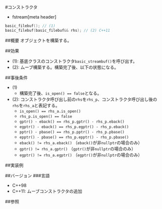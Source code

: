 #コンストラクタ
* fstream[meta header]

```cpp
basic_filebuf(); // (1)
basic_filebuf(basic_filebuf&& rhs); // (2) C++11
```

##概要
オブジェクトを構築する。

##効果

- (1): 基底クラスのコンストラクタ`basic_streambuf()`を呼び出す。
- (2): ムーブ構築する。構築完了後、以下の状態になる。

##事後条件
- (1)
    - 構築完了後、`is_open() == false`となる。
- (2): コンストラクタ呼び出し前の`rhs`を`rhs_p`、コンストラクタ呼び出し後の`rhs`を`rhs_a`と表記する。
    - `is_open() == rhs_a.is_open()`
    - `rhs_p.is_open() == false`
    - `gptr() - eback() == rhs_p.gptr() - rhs_p.eback()`
    - `egptr() - eback() == rhs_p.egptr() - rhs_p.eback()`
    - `pptr() - pbase() == rhs_p.pptr() - rhs_p.pbase()`
    - `epptr() - pbase() == rhs_p.epptr() - rhs_p.pbase()`
    - `eback() != rhs_a.eback()` （`eback()`が非`nullptr`の場合のみ）
    - `gptr() != rhs_a.gptr()` （`gptr()`が非`nullptr`の場合のみ）
    - `egptr() != rhs_a.egptr()` （`egptr()`が非`nullptr`の場合のみ）

##実装例

##バージョン
###言語
- C++98
- C++11: ムーブコンストラクタの追加

##参照
